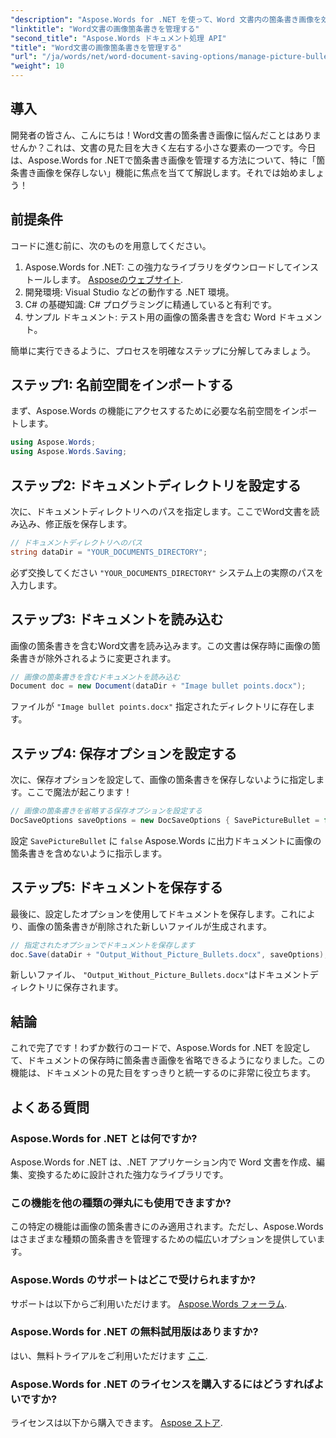 ```yaml
---
"description": "Aspose.Words for .NET を使って、Word 文書内の箇条書き画像を効果的に管理する方法をご紹介します。この包括的なガイドでは、環境設定や保存オプションの設定手順を詳しく説明します。"
"linktitle": "Word文書の画像箇条書きを管理する"
"second_title": "Aspose.Words ドキュメント処理 API"
"title": "Word文書の画像箇条書きを管理する"
"url": "/ja/words/net/word-document-saving-options/manage-picture-bullet/"
"weight": 10
---
```


## 導入

開発者の皆さん、こんにちは！Word文書の箇条書き画像に悩んだことはありませんか？これは、文書の見た目を大きく左右する小さな要素の一つです。今日は、Aspose.Words for .NETで箇条書き画像を管理する方法について、特に「箇条書き画像を保存しない」機能に焦点を当てて解説します。それでは始めましょう！

## 前提条件

コードに進む前に、次のものを用意してください。

1. Aspose.Words for .NET: この強力なライブラリをダウンロードしてインストールします。 [Asposeのウェブサイト](https://releases。aspose.com/words/net/).
2. 開発環境: Visual Studio などの動作する .NET 環境。
3. C# の基礎知識: C# プログラミングに精通していると有利です。
4. サンプル ドキュメント: テスト用の画像の箇条書きを含む Word ドキュメント。

簡単に実行できるように、プロセスを明確なステップに分解してみましょう。

## ステップ1: 名前空間をインポートする

まず、Aspose.Words の機能にアクセスするために必要な名前空間をインポートします。

```csharp
using Aspose.Words;
using Aspose.Words.Saving;
```

## ステップ2: ドキュメントディレクトリを設定する

次に、ドキュメントディレクトリへのパスを指定します。ここでWord文書を読み込み、修正版を保存します。

```csharp
// ドキュメントディレクトリへのパス
string dataDir = "YOUR_DOCUMENTS_DIRECTORY";
```

必ず交換してください `"YOUR_DOCUMENTS_DIRECTORY"` システム上の実際のパスを入力します。

## ステップ3: ドキュメントを読み込む

画像の箇条書きを含むWord文書を読み込みます。この文書は保存時に画像の箇条書きが除外されるように変更されます。

```csharp
// 画像の箇条書きを含むドキュメントを読み込む
Document doc = new Document(dataDir + "Image bullet points.docx");
```

ファイルが `"Image bullet points.docx"` 指定されたディレクトリに存在します。

## ステップ4: 保存オプションを設定する

次に、保存オプションを設定して、画像の箇条書きを保存しないように指定します。ここで魔法が起こります！

```csharp
// 画像の箇条書きを省略する保存オプションを設定する
DocSaveOptions saveOptions = new DocSaveOptions { SavePictureBullet = false };
```

設定 `SavePictureBullet` に `false` Aspose.Words に出力ドキュメントに画像の箇条書きを含めないように指示します。

## ステップ5: ドキュメントを保存する

最後に、設定したオプションを使用してドキュメントを保存します。これにより、画像の箇条書きが削除された新しいファイルが生成されます。

```csharp
// 指定されたオプションでドキュメントを保存します
doc.Save(dataDir + "Output_Without_Picture_Bullets.docx", saveOptions);
```

新しいファイル、 `"Output_Without_Picture_Bullets.docx"`はドキュメントディレクトリに保存されます。

## 結論

これで完了です！わずか数行のコードで、Aspose.Words for .NET を設定して、ドキュメントの保存時に箇条書き画像を省略できるようになりました。この機能は、ドキュメントの見た目をすっきりと統一するのに非常に役立ちます。

## よくある質問

### Aspose.Words for .NET とは何ですか?
Aspose.Words for .NET は、.NET アプリケーション内で Word 文書を作成、編集、変換するために設計された強力なライブラリです。

### この機能を他の種類の弾丸にも使用できますか?
この特定の機能は画像の箇条書きにのみ適用されます。ただし、Aspose.Words はさまざまな種類の箇条書きを管理するための幅広いオプションを提供しています。

### Aspose.Words のサポートはどこで受けられますか?
サポートは以下からご利用いただけます。 [Aspose.Words フォーラム](https://forum。aspose.com/c/words/8).

### Aspose.Words for .NET の無料試用版はありますか?
はい、無料トライアルをご利用いただけます [ここ](https://releases。aspose.com/).

### Aspose.Words for .NET のライセンスを購入するにはどうすればよいですか?
ライセンスは以下から購入できます。 [Aspose ストア](https://purchase。aspose.com/buy).
